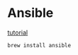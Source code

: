 # Ansible

[tutorial](https://www.youtube.com/watch?v=B-UL8KG2_o8#t=1.929673)

```bash
brew install ansible
```
